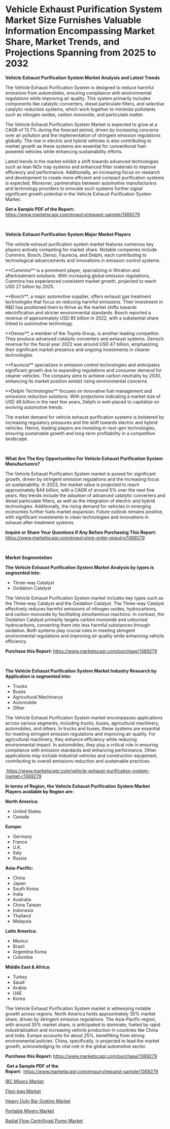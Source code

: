 <p><h1>Vehicle Exhaust Purification System Market Size Furnishes Valuable Information Encompassing Market Share, Market Trends, and Projections Spanning from 2025 to 2032</h1></p><p><strong>Vehicle Exhaust Purification System Market Analysis and Latest Trends</strong></p>
<p><p>The Vehicle Exhaust Purification System is designed to reduce harmful emissions from automobiles, ensuring compliance with environmental regulations while improving air quality. This system primarily includes components like catalytic converters, diesel particulate filters, and selective catalytic reduction systems, which work together to minimize pollutants such as nitrogen oxides, carbon monoxide, and particulate matter.</p><p>The Vehicle Exhaust Purification System Market is expected to grow at a CAGR of 13.7% during the forecast period, driven by increasing concerns over air pollution and the implementation of stringent emission regulations globally. The rise in electric and hybrid vehicles is also contributing to market growth as these systems are essential for conventional fuel-powered vehicles while enhancing sustainability efforts.</p><p>Latest trends in the market exhibit a shift towards advanced technologies such as lean NOx trap systems and enhanced filter materials to improve efficiency and performance. Additionally, an increasing focus on research and development to create more efficient and compact purification systems is expected. Moreover, partnerships between automotive manufacturers and technology providers to innovate such systems further signal significant growth potential in the Vehicle Exhaust Purification System Market.</p></p>
<p><strong>Get a Sample PDF of the Report:&nbsp;</strong> <a href="https://www.marketscagr.com/enquiry/request-sample/1369279?utm_campaign=3117&utm_medium=2&utm_source=Github&utm_content=ia&utm_term=22032025&utm_id=vehicle-exhaust-purification-system">https://www.marketscagr.com/enquiry/request-sample/1369279</a></p>
<p>&nbsp;</p>
<p><strong>Vehicle Exhaust Purification System Major Market Players</strong></p>
<p><p>The vehicle exhaust purification system market features numerous key players actively competing for market share. Notable companies include Cummins, Bosch, Denso, Faurecia, and Delphi, each contributing to technological advancements and innovations in emission control systems.</p><p>**Cummins** is a prominent player, specializing in filtration and aftertreatment solutions. With increasing global emission regulations, Cummins has experienced consistent market growth, projected to reach USD 27 billion by 2025. </p><p>**Bosch**, a major automotive supplier, offers exhaust gas treatment technologies that focus on reducing harmful emissions. Their investment in R&D has positioned them to thrive as the market shifts towards electrification and stricter environmental standards. Bosch reported a revenue of approximately USD 85 billion in 2022, with a substantial share linked to automotive technology.</p><p>**Denso**, a member of the Toyota Group, is another leading competitor. They produce advanced catalytic converters and exhaust systems. Denso’s revenue for the fiscal year 2022 was around USD 47 billion, emphasizing their significant market presence and ongoing investments in cleaner technologies.</p><p>**Faurecia** specializes in emission control technologies and anticipates significant growth due to expanding regulations and consumer demand for cleaner vehicles. The company aims to achieve carbon neutrality by 2030, enhancing its market position amidst rising environmental concerns.</p><p>**Delphi Technologies** focuses on innovative fuel management and emissions reduction solutions. With projections indicating a market size of USD 46 billion in the next few years, Delphi is well-placed to capitalize on evolving automotive trends.</p><p>The market demand for vehicle exhaust purification systems is bolstered by increasing regulatory pressures and the shift towards electric and hybrid vehicles. Hence, leading players are investing in next-gen technologies, ensuring sustainable growth and long-term profitability in a competitive landscape.</p></p>
<p>&nbsp;</p>
<p><strong>What Are The Key Opportunities For Vehicle Exhaust Purification System Manufacturers?</strong></p>
<p><p>The Vehicle Exhaust Purification System market is poised for significant growth, driven by stringent emission regulations and the increasing focus on sustainability. In 2023, the market value is projected to reach approximately $44 billion, with a CAGR of around 5% over the next five years. Key trends include the adoption of advanced catalytic converters and diesel particulate filters, as well as the integration of electric and hybrid technologies. Additionally, the rising demand for vehicles in emerging economies further fuels market expansion. Future outlook remains positive, with significant investments in clean technologies and innovations in exhaust after-treatment systems.</p></p>
<p><strong>Inquire or Share Your Questions If Any Before Purchasing This Report:</strong> <a href="https://www.marketscagr.com/enquiry/pre-order-enquiry/1369279?utm_campaign=3117&utm_medium=2&utm_source=Github&utm_content=ia&utm_term=22032025&utm_id=vehicle-exhaust-purification-system">https://www.marketscagr.com/enquiry/pre-order-enquiry/1369279</a></p>
<p>&nbsp;</p>
<p><strong>Market Segmentation</strong></p>
<p><strong>The Vehicle Exhaust Purification System Market Analysis by types is segmented into:</strong></p>
<p><ul><li>Three-way Catalyst</li><li>Oxidation Catalyst</li></ul></p>
<p><p>The Vehicle Exhaust Purification System market includes key types such as the Three-way Catalyst and the Oxidation Catalyst. The Three-way Catalyst effectively reduces harmful emissions of nitrogen oxides, hydrocarbons, and carbon monoxide by facilitating simultaneous reactions. In contrast, the Oxidation Catalyst primarily targets carbon monoxide and unburned hydrocarbons, converting them into less harmful substances through oxidation. Both systems play crucial roles in meeting stringent environmental regulations and improving air quality while enhancing vehicle efficiency.</p></p>
<p><strong>Purchase this Report:&nbsp;</strong><a href="https://www.marketscagr.com/purchase/1369279?utm_campaign=3117&utm_medium=2&utm_source=Github&utm_content=ia&utm_term=22032025&utm_id=vehicle-exhaust-purification-system">https://www.marketscagr.com/purchase/1369279</a></p>
<p>&nbsp;</p>
<p><strong>The Vehicle Exhaust Purification System Market Industry Research by Application is segmented into:</strong></p>
<p><ul><li>Trucks</li><li>Buses</li><li>Agricultural Machinerys</li><li>Automobile</li><li>Other</li></ul></p>
<p><p>The Vehicle Exhaust Purification System market encompasses applications across various segments, including trucks, buses, agricultural machinery, automobiles, and others. In trucks and buses, these systems are essential for meeting stringent emission regulations and improving air quality. For agricultural machinery, they enhance efficiency while reducing environmental impact. In automobiles, they play a critical role in ensuring compliance with emission standards and enhancing performance. Other applications may include industrial vehicles and construction equipment, contributing to overall emissions reduction and sustainable practices.</p></p>
<p><a href="https://www.marketscagr.com/vehicle-exhaust-purification-system-market-r1369279?utm_campaign=3117&utm_medium=2&utm_source=Github&utm_content=ia&utm_term=22032025&utm_id=vehicle-exhaust-purification-system">&nbsp;https://www.marketscagr.com/vehicle-exhaust-purification-system-market-r1369279</a></p>
<p><strong>In terms of Region, the Vehicle Exhaust Purification System Market Players available by Region are:</strong></p>
<p>
    <p> <strong> North America: </strong>
        <ul>
            <li>United States</li>
            <li>Canada</li>
        </ul>
        </p> 
    <p> <strong> Europe: </strong>
        <ul>
            <li>Germany</li>
            <li>France</li>
            <li>U.K.</li>
            <li>Italy</li>
            <li>Russia</li>
        </ul>
        </p> 
    <p> <strong> Asia-Pacific: </strong>
        <ul>
            <li>China</li>
            <li>Japan</li>
            <li>South Korea</li>
            <li>India</li>
            <li>Australia</li>
            <li>China Taiwan</li>
            <li>Indonesia</li>
            <li>Thailand</li>
            <li>Malaysia</li>
        </ul>
        </p> 
    <p> <strong> Latin America: </strong>
        <ul>
            <li>Mexico</li>
            <li>Brazil</li>
            <li>Argentina Korea</li>
            <li>Colombia</li>
        </ul>
        </p> 
    <p> <strong> Middle East & Africa: </strong>
        <ul>
            <li>Turkey</li>
            <li>Saudi</li>
            <li>Arabia</li>
            <li>UAE</li>
            <li>Korea</li>
        </ul>
    </p>
    </p>
<p><p>The Vehicle Exhaust Purification System market is witnessing notable growth across regions. North America holds approximately 30% market share, driven by stringent emission regulations. The Asia-Pacific region, with around 35% market share, is anticipated to dominate, fueled by rapid industrialization and increasing vehicle production in countries like China and India. Europe accounts for about 25%, benefitting from strong environmental policies. China, specifically, is projected to lead the market growth, acknowledging its vital role in the global automotive sector.</p></p>
<p><strong>Purchase this Report: </strong><a href="https://www.marketscagr.com/purchase/1369279?utm_campaign=3117&utm_medium=2&utm_source=Github&utm_content=ia&utm_term=22032025&utm_id=vehicle-exhaust-purification-system">https://www.marketscagr.com/purchase/1369279</a></p>
<p>&nbsp;<strong>Get a Sample PDF of the Report:&nbsp;&nbsp;</strong><a href="https://www.marketscagr.com/enquiry/request-sample/1369279?utm_campaign=3117&utm_medium=2&utm_source=Github&utm_content=ia&utm_term=22032025&utm_id=vehicle-exhaust-purification-system">https://www.marketscagr.com/enquiry/request-sample/1369279</a></p>
<p><strong></strong></p>
<p><p><a href="https://www.linkedin.com/pulse/ibc-mixers-market-regional-outlook-competition-2025-2032-rvsgc?utm_campaign=3117&utm_medium=2&utm_source=Github&utm_content=ia&utm_term=22032025&utm_id=vehicle-exhaust-purification-system">IBC Mixers Market</a></p><p><a href="https://github.com/rrosasdaunas/Market-Research-Report-List-1/blob/main/flexi-bag-market.md?utm_campaign=3117&utm_medium=2&utm_source=Github&utm_content=ia&utm_term=22032025&utm_id=vehicle-exhaust-purification-system">Flexi-bag Market</a></p><p><a href="https://www.linkedin.com/pulse/heavy-duty-bar-grating-market-size-expected-grow-cagr-91-wblie?utm_campaign=3117&utm_medium=2&utm_source=Github&utm_content=ia&utm_term=22032025&utm_id=vehicle-exhaust-purification-system">Heavy Duty Bar Grating Market</a></p><p><a href="https://www.linkedin.com/pulse/portable-mixers-market-trends-insights-type-application-zgajc?utm_campaign=3117&utm_medium=2&utm_source=Github&utm_content=ia&utm_term=22032025&utm_id=vehicle-exhaust-purification-system">Portable Mixers Market</a></p><p><a href="https://www.linkedin.com/pulse/current-state-radial-flow-centrifugal-pump-market-size-caydc?utm_campaign=3117&utm_medium=2&utm_source=Github&utm_content=ia&utm_term=22032025&utm_id=vehicle-exhaust-purification-system">Radial Flow Centrifugal Pump Market</a></p></p>